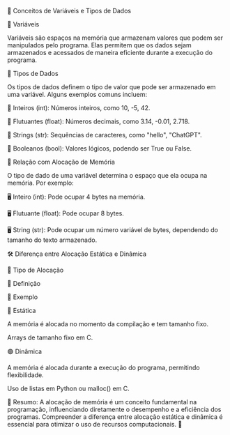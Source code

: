 📌 Conceitos de Variáveis e Tipos de Dados

🔹 Variáveis

Variáveis são espaços na memória que armazenam valores que podem ser manipulados pelo programa. Elas permitem que os dados sejam armazenados e acessados de maneira eficiente durante a execução do programa.

🔹 Tipos de Dados

Os tipos de dados definem o tipo de valor que pode ser armazenado em uma variável. Alguns exemplos comuns incluem:

📌 Inteiros (int): Números inteiros, como 10, -5, 42.

📌 Flutuantes (float): Números decimais, como 3.14, -0.01, 2.718.

📌 Strings (str): Sequências de caracteres, como "hello", "ChatGPT".

📌 Booleanos (bool): Valores lógicos, podendo ser True ou False.

🔹 Relação com Alocação de Memória

O tipo de dado de uma variável determina o espaço que ela ocupa na memória. Por exemplo:

🖥️ Inteiro (int): Pode ocupar 4 bytes na memória.

🖥️ Flutuante (float): Pode ocupar 8 bytes.

🖥️ String (str): Pode ocupar um número variável de bytes, dependendo do tamanho do texto armazenado.

🛠️ Diferença entre Alocação Estática e Dinâmica

🚀 Tipo de Alocação

📖 Definição

🎯 Exemplo

🔵 Estática

A memória é alocada no momento da compilação e tem tamanho fixo.

Arrays de tamanho fixo em C.

🟢 Dinâmica

A memória é alocada durante a execução do programa, permitindo flexibilidade.

Uso de listas em Python ou malloc() em C.

📌 Resumo: A alocação de memória é um conceito fundamental na programação, influenciando diretamente o desempenho e a eficiência dos programas. Compreender a diferença entre alocação estática e dinâmica é essencial para otimizar o uso de recursos computacionais. 🚀
